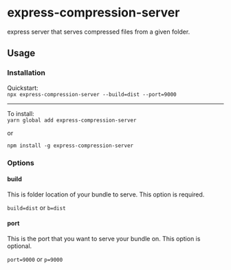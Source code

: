 # express-compression-server
express server that serves compressed files from a given folder.

## Usage

### Installation

Quickstart:<br />
`npx express-compression-server --build=dist --port=9000`

<hr />

To install:<br />
`yarn global add express-compression-server`

or

`npm install -g express-compression-server`

### Options

#### build

This is folder location of your bundle to serve. This option is required.

`build=dist`
or
`b=dist`

#### port

This is the port that you want to serve your bundle on. This option is optional.

`port=9000`
or
`p=9000`